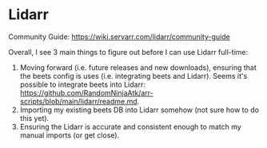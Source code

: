 # Lidarr

Community Guide: <https://wiki.servarr.com/lidarr/community-guide>

Overall, I see 3 main things to figure out before I can use Lidarr full-time:

1. Moving forward (i.e. future releases and new downloads), ensuring that the beets config is uses (i.e. integrating beets and Lidarr). Seems it's possible to integrate beets into Lidarr: <https://github.com/RandomNinjaAtk/arr-scripts/blob/main/lidarr/readme.md>.
2. Importing my existing beets DB into Lidarr somehow (not sure how to do this yet).
3. Ensuring the Lidarr is accurate and consistent enough to match my manual imports (or get close).
